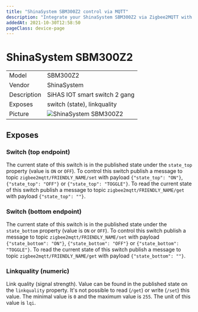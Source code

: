 ```yaml
---
title: "ShinaSystem SBM300Z2 control via MQTT"
description: "Integrate your ShinaSystem SBM300Z2 via Zigbee2MQTT with whatever smart home infrastructure you are using without the vendors bridge or gateway."
addedAt: 2021-10-30T12:58:50
pageClass: device-page
---
```


<!-- !!!! -->
<!-- ATTENTION: This file is auto-generated through docgen! -->
<!-- You can only edit the "Notes"-Section between the two comment lines "Notes BEGIN" and "Notes END". -->
<!-- Do not use h1 or h2 heading within "## Notes"-Section. -->
<!-- !!!! -->

# ShinaSystem SBM300Z2

|     |     |
|-----|-----|
| Model | SBM300Z2  |
| Vendor  | ShinaSystem  |
| Description | SiHAS IOT smart switch 2 gang |
| Exposes | switch (state), linkquality |
| Picture | ![ShinaSystem SBM300Z2](https://www.zigbee2mqtt.io/images/devices/SBM300Z2.jpg) |


<!-- Notes BEGIN: You can edit here. Add "## Notes" headline if not already present. -->



<!-- Notes END: Do not edit below this line -->

## Exposes

### Switch (top endpoint)
The current state of this switch is in the published state under the `state_top` property (value is `ON` or `OFF`).
To control this switch publish a message to topic `zigbee2mqtt/FRIENDLY_NAME/set` with payload `{"state_top": "ON"}`, `{"state_top": "OFF"}` or `{"state_top": "TOGGLE"}`.
To read the current state of this switch publish a message to topic `zigbee2mqtt/FRIENDLY_NAME/get` with payload `{"state_top": ""}`.

### Switch (bottom endpoint)
The current state of this switch is in the published state under the `state_bottom` property (value is `ON` or `OFF`).
To control this switch publish a message to topic `zigbee2mqtt/FRIENDLY_NAME/set` with payload `{"state_bottom": "ON"}`, `{"state_bottom": "OFF"}` or `{"state_bottom": "TOGGLE"}`.
To read the current state of this switch publish a message to topic `zigbee2mqtt/FRIENDLY_NAME/get` with payload `{"state_bottom": ""}`.

### Linkquality (numeric)
Link quality (signal strength).
Value can be found in the published state on the `linkquality` property.
It's not possible to read (`/get`) or write (`/set`) this value.
The minimal value is `0` and the maximum value is `255`.
The unit of this value is `lqi`.

